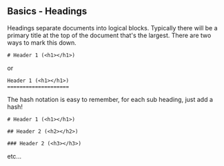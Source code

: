 ## Basics - Headings

Headings separate documents into logical blocks.  Typically there will be a
primary title at the top of the document that's the largest.  There are two
ways to mark this down.

    # Header 1 (<h1></h1>)

or

    Header 1 (<h1></h1>)
    ====================

The hash notation is easy to remember, for each sub heading, just add a hash!

    # Header 1 (<h1></h1>)

    ## Header 2 (<h2></h2>)

    ### Header 2 (<h3></h3>)

etc...
